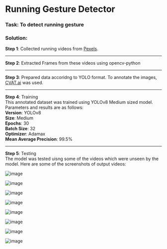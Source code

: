 # Running Gesture Detector
### Task: To detect running gesture

### Solution: 

**Step 1**: Collected running videos from [Pexels](https://www.pexels.com/search/videos/running/ "Pexels").

---

**Step 2**: Extracted Frames from these videos using opencv-python

---

**Step 3**: Prepared data accoridng to YOLO format. To annotate the images, [CVAT.ai](https://www.cvat.ai/) was used. 

---

**Step 4**: Training<br>
This annotated dataset was trained using YOLOv8 Medium sized model. <br>
Parameters and results are as follows: <br>
**Version**: YOLOv8<br>
**Size**: Medium<br>
**Epochs**: 30<br>
**Batch Size**: 32<br>
**Optimizer**: Adamax<br>
**Mean Average Precision**: 99.5%<br>

---

**Step 5**: Testing<br>
The model was tested uisng some of the videos which were unseen by the model. Here are some of the screenshots of output videos:<br>

![image](https://github.com/chetan0220/Running-Gesture-Detector/assets/97821311/03b40e34-3f23-4232-97fb-8bfcbbda3382) <br>

![image](https://github.com/chetan0220/Running-Gesture-Detector/assets/97821311/db98d53e-d7b4-4400-952a-4dd33043cca1) <br>

![image](https://github.com/chetan0220/Running-Gesture-Detector/assets/97821311/3f15e890-8e46-46de-92b5-b73f5fc2a92b) <br>

![image](https://github.com/chetan0220/Running-Gesture-Detector/assets/97821311/77ca06b6-d2f8-403c-ae50-7f0b4b072c54) <br>

![image](https://github.com/chetan0220/Running-Gesture-Detector/assets/97821311/9def5bf0-0b10-41dc-ac67-23ec3cbb6776) <br>

![image](https://github.com/chetan0220/Running-Gesture-Detector/assets/97821311/9e051280-d9a3-416e-9682-1e5b67fed708) <br>

![image](https://github.com/chetan0220/Running-Gesture-Detector/assets/97821311/ff95661e-b85b-4b0c-a325-0ebdc7a06c52) <br>

![image](https://github.com/chetan0220/Running-Gesture-Detector/assets/97821311/2e1fe49a-e0de-40d1-a7c5-a68dfe300091) <br>

